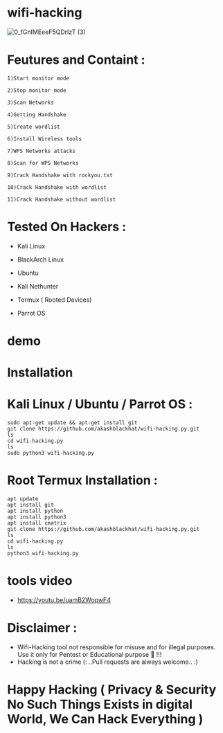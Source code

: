 # wifi-hacking
![0_fGnIMEeeF5QDrlzT (3)](https://user-images.githubusercontent.com/88341460/204089350-9d4d2490-57de-467d-9717-9cf8b5ecee97.jpg)


# Feutures and Containt :
    1)Start monitor mode

    2)Stop monitor mode

    3)Scan Networks   

    4)Getting Handshake

    5)Create wordlist

    6)Install Wireless tools                  

    7)WPS Networks attacks 

    8)Scan for WPS Networks

    9)Crack Handshake with rockyou.txt

    10)Crack Handshake with wordlist

    11)Crack Handshake without wordlist
# Tested On Hackers :

* Kali Linux

* BlackArch Linux

* Ubuntu

* Kali Nethunter

* Termux ( Rooted Devices)

* Parrot OS
# demo
# Installation
# Kali Linux / Ubuntu / Parrot OS :
    sudo apt-get update && apt-get install git
    git clone https://github.com/akashblackhat/wifi-hacking.py.git
    ls
    cd wifi-hacking.py
    ls
    sudo python3 wifi-hacking.py
# Root Termux Installation : 
    apt update 
    apt install git 
    apt install python
    apt install python3
    apt install cmatrix
    git clone https://github.com/akashblackhat/wifi-hacking.py.git
    ls
    cd wifi-hacking.py
    ls
    python3 wifi-hacking.py
# tools video
 * https://youtu.be/uamB2WopwF4
# Disclaimer :
* Wifi-Hacking tool not responsible for misuse and for illegal purposes. Use it only for Pentest or Educational purpose 🏴 !!!
* Hacking is not a crime 
(: ..Pull requests are always welcome.. :)
# Happy Hacking ( Privacy & Security No Such Things Exists in digital World, We Can Hack Everything )
